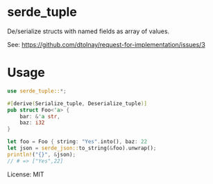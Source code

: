 # serde_tuple

De/serialize structs with named fields as array of values.

See: https://github.com/dtolnay/request-for-implementation/issues/3

# Usage

```rust
use serde_tuple::*;

#[derive(Serialize_tuple, Deserialize_tuple)]
pub struct Foo<'a> {
    bar: &'a str,
    baz: i32
}

let foo = Foo { string: "Yes".into(), baz: 22
let json = serde_json::to_string(&foo).unwrap();
println!("{}", &json);
// # => ["Yes",22]
```

License: MIT